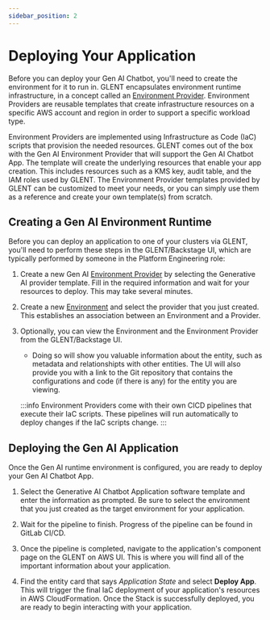 ```yaml
---
sidebar_position: 2
---
```


# Deploying Your Application 

Before you can deploy your Gen AI Chatbot, you'll need to create the environment for it to run in. GLENT encapsulates environment runtime infrastructure, in a concept called an [Environment Provider](/docs/techdocs/entities#aws-environment-provider). Environment Providers are reusable templates that create infrastructure resources on a specific AWS account and region in order to support a specific workload type.

Environment Providers are implemented using Infrastructure as Code (IaC) scripts that provision the needed resources. GLENT comes out of the box with the Gen AI Environment Provider that will support the Gen AI Chatbot App. The template will create the underlying resources that enable your app creation. This includes resources such as a KMS key, audit table, and the IAM roles used by GLENT. The Environment Provider templates provided by GLENT can be customized to meet your needs, or you can simply use them as a reference and create your own template(s) from scratch.


## Creating a Gen AI Environment Runtime

Before you can deploy an application to one of your clusters via GLENT, you'll need to perform these steps in the GLENT/Backstage UI, which are typically performed by someone in the Platform Engineering role:

1. Create a new Gen AI [Environment Provider](/docs/techdocs/entities#aws-environment-provider) by selecting the Generative AI provider template. Fill in the required information and wait for your resources to deploy. This may take several minutes.
1. Create a new [Environment](/docs/techdocs/entities#aws-environment) and select the provider that you just created. This establishes an association between an Environment and a Provider.
1. Optionally, you can view the Environment and the Environment Provider from the GLENT/Backstage UI. 

    * Doing so will show you valuable information about the entity, such as metadata and relationshipts with other entities. The UI will also provide you with a link to the Git repository that contains the configurations and code (if there is any) for the entity you are viewing.

    :::info
    Environment Providers come with their own CICD pipelines that execute their IaC scripts. These pipelines will run automatically to deploy changes if the IaC scripts change.
    :::


## Deploying the Gen AI Application 

Once the Gen AI runtime environment is configured, you are ready to deploy your Gen AI Chatbot App. 

1. Select the Generative AI Chatbot Application software template and enter the information as prompted. Be sure to select the environment that you just created as the target environment for your application. 

1. Wait for the pipeline to finish. Progress of the pipeline can be found in GitLab CI/CD.

1. Once the pipeline is completed, navigate to the application's component page on the GLENT on AWS UI. This is where you will find all of the important information about your application. 
1. Find the entity card that says *Application State* and select **Deploy App**. This will trigger the final IaC deployment of your application's resources in AWS CloudFormation. Once the Stack is successfully deployed, you are ready to begin interacting with your application.

